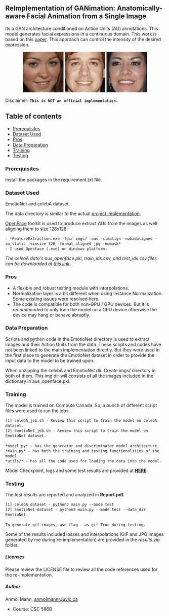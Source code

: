 ## ReImplementation of GANimation: Anatomically-aware Facial Animation from a Single Image

Its a GAN architecture conditioned on Action Units (AU) annotations. This model generates facial expressions in a continuous domain. This work is based on this [paper](https://arxiv.org/abs/1807.09251).
This approach can control the intensity of the desired expression.

<div align = "center">
<img src="imgs_gif/1.gif">
<img src="imgs_gif/2.gif">
<img src="imgs_gif/3.gif">
</div>

Disclaimer: **`This is NOT an official implementation.`**

## Table of contents

- [Prerequisites](#prerequisites)
- [Dataset Used](#dataset-used)
- [Pros](#pros)
- [Data Preparation](#data-preparation)
- [Training](#training)
- [Testing](#testing)

### Prerequisites

Install the packages in the requirement.txt file.

### Dataset Used

EmotioNet and celebA dataset.

The data directory is similar to the actual [project implementation](https://github.com/albertpumarola/GANimation/).

[OpenFace](https://github.com/TadasBaltrusaitis/OpenFace/wiki/Action-Units) toolkit is used to produce extract AUs from the images as well aligning them to size 128x128.

    - *FeatureExtraction.exe -fdir imgs/ -aus -simalign -nobadaligned -au_static -simsize 128 -format_aligned jpg -nomask*
    - I used Openface (.exe) on Windows platform.

*The celebA data's aus_openface.pkl, train_ids.csv, and test_ids.csv files can be downloaded at [this link](https://drive.google.com/file/d/1qxvOmTpukbNHJsY5MyEq05SlvvtMpZp6/view).*

### Pros
- A flexible and robust testing module with interpolations.
- Normalization layer is a bit different when using Instance Normalization. Some existing issues were resolved here.
- The code is compatible for both non-GPU / GPU devices. But it is *recommended* to only train the model on a GPU device otherwise the device may hang or behave abruptly. 

### Data Preparation
Scripts and python code in the EmotioNet directory is used to extract images and their Action Units from the data.
These scripts and codes have not been linked to the main implementation directly. But they were used in the first place to generate the EmotioNet dataset in order to provide the input data to the model to be trained upon.

When unzipping the celebA and EmotioNet dir. Create imgs/ directory in both of them. This img dir will consists of all the images included in the dictionary in aus_openface.pkl.

### Training

The model is trained on Compute Canada. So, a bunch of different script files were used to run the jobs.

    [1] celebA_job.sh - Review this script to train the model on celebA dataset.
    [2] EmotioNet_job.sh - Review this script to train the model on EmotioNet dataset.
    
    *model.py* - has the generator and discriminator model architecture.
    *main.py* - has both the training and testing functionalities of the model.
    *utils/* - has all the code used for loading the data into the model.
    
Model Checkpoint, logs and some test results are provided at **[HERE](https://drive.google.com/open?id=11tLBd2SfgGXkchKyUzg69WLkqlqgaDj7)**.

### Testing

The test results are reported and analyzed in **Report.pdf**.

    [1] celebA dataset - python3 main.py --mode test
    [2] EmotioNet dataset - python3 main.py --mode test --data_dir EmotioNet

    To generate gif images, use flag --as_gif True during testing.

Some of the results included losses and interpolations (GIF and JPG images generated by me during re-implementation) are provided in the *results.zip* folder.

##### Licenses

Please review the LICENSE file to review all the code references used for the re-implementation.

##### Author

Anmol Mann, anmolmann@uvic.ca
- Course: CSC 586B

